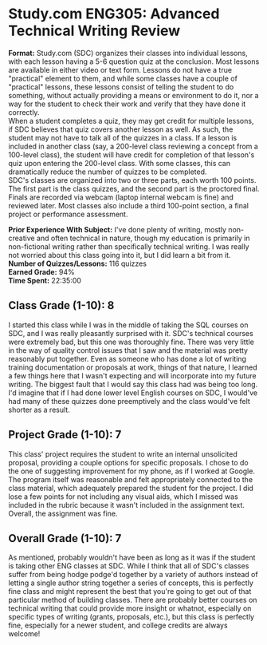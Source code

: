 # Study.com ENG305: Advanced Technical Writing Review
**Format:** Study.com (SDC) organizes their classes into individual lessons, with each lesson having a 5-6 question quiz at the conclusion. Most lessons are available in either video or text form. Lessons do not have a true "practical" element to them, and while some classes have a couple of "practical" lessons, these lessons consist of telling the student to do something, without actually providing a means or environment to do it, nor a way for the student to check their work and verify that they have done it correctly. <br>
When a student completes a quiz, they may get credit for multiple lessons, if SDC believes that quiz covers another lesson as well. As such, the student may not have to talk all of the quizzes in a class. If a lesson is included in another class (say, a 200-level class reviewing a concept from a 100-level class), the student will have credit for completion of that lesson's quiz upon entering the 200-level class. With some classes, this can dramatically reduce the number of quizzes to be completed. <br>
SDC's classes are organized into two or three parts, each worth 100 points. The first part is the class quizzes, and the second part is the proctored final. Finals are recorded via webcam (laptop internal webcam is fine) and reviewed later. Most classes also include a third 100-point section, a final project or performance assessment.

**Prior Experience With Subject:** I've done plenty of writing, mostly non-creative and often technical in nature, though my education is primarily in non-fictional writing rather than specifically technical writing. I was really not worried about this class going into it, but I did learn a bit from it. <br>
**Number of Quizzes/Lessons:** 116 quizzes<br>
**Earned Grade:** 94%<br>
**Time Spent:** 22:35:00<br>

## Class Grade (1-10): **8**
I started this class while I was in the middle of taking the SQL courses on SDC, and I was really pleasantly surprised with it. SDC's technical courses were extremely bad, but this one was thoroughly fine. There was very little in the way of quality control issues that I saw and the material was pretty reasonably put together. Even as someone who has done a lot of writing training documentation or proposals at work, things of that nature, I learned a few things here that I wasn't expecting and will incorporate into my future writing. The biggest fault that I would say this class had was being too long. I'd imagine that if I had done lower level English courses on SDC, I would've had many of these quizzes done preemptively and the class would've felt shorter as a result. 

## Project Grade (1-10): **7**
This class' project requires the student to write an internal unsolicited proposal, providing a couple options for specific proposals. I chose to do the one of suggesting improvement for my phone, as if I worked at Google. The program itself was reasonable and felt appropriately connected to the class material, which adequately prepared the student for the project. I did lose a few points for not including any visual aids, which I missed was included in the rubric because it wasn't included in the assignment text. Overall, the assignment was fine. 

## Overall Grade (1-10): **7**
As mentioned, probably wouldn't have been as long as it was if the student is taking other ENG classes at SDC. While I think that all of SDC's classes suffer from being hodge podge'd together by a variety of authors instead of letting a single author string together a series of concepts, this is perfectly fine class and might represent the best that you're going to get out of that particular method of building classes. There are probably better courses on technical writing that could provide more insight or whatnot, especially on specific types of writing (grants, proposals, etc.), but this class is perfectly fine, especially for a newer student, and college credits are always welcome!
